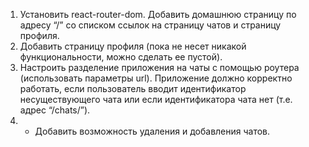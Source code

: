 1. Установить react-router-dom. Добавить домашнюю страницу по адресу “/” со списком ссылок на
страницу чатов и страницу профиля.
2. Добавить страницу профиля (пока не несет никакой функциональности, можно сделать ее
пустой).
3. Настроить разделение приложения на чаты с помощью роутера (использовать параметры url).
Приложение должно корректно работать, если пользователь вводит идентификатор
несуществующего чата или если идентификатора чата нет (т.е. адрес “/chats/”).
4. * Добавить возможность удаления и добавления чатов.
